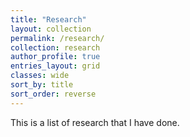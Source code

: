 ```yaml
---
title: "Research"
layout: collection
permalink: /research/
collection: research
author_profile: true
entries_layout: grid
classes: wide
sort_by: title
sort_order: reverse
---
```


This is a list of research that I have done.

